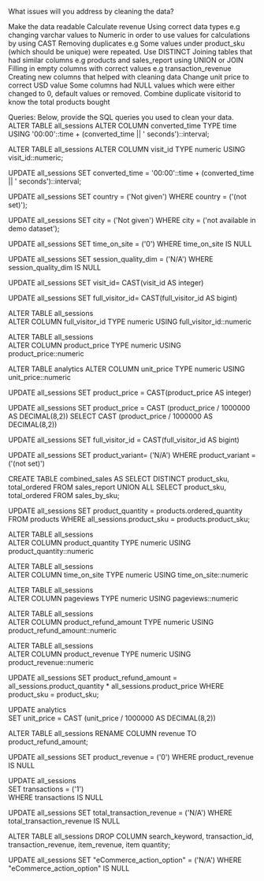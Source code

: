 What issues will you address by cleaning the data?

Make the data readable
Calculate revenue
Using correct data types e.g changing varchar values to Numeric in order to use values for calculations by using CAST
Removing duplicates e.g Some values under product_sku (which should be unique)  were repeated. Use DISTINCT
Joining tables that had similar columns e.g products and sales_report using UNION or JOIN
Filling in empty columns with correct values e.g transaction_revenue
Creating new columns that helped with cleaning data
Change unit price to correct USD value 
Some columns had NULL values which were either changed to 0, default values or removed.
Combine duplicate visitorid to know the total products bought 

Queries:
Below, provide the SQL queries you used to clean your data.
ALTER TABLE all_sessions 
ALTER COLUMN converted_time TYPE time USING '00:00'::time + (converted_time	|| ' seconds')::interval;

ALTER TABLE all_sessions
ALTER COLUMN visit_id TYPE numeric USING visit_id::numeric;

UPDATE all_sessions
SET converted_time = '00:00'::time + (converted_time	|| ' seconds')::interval;

UPDATE all_sessions
SET country = ('Not given')
WHERE country = ('(not set)');

UPDATE all_sessions
SET city = ('Not given')
WHERE city = ('not available in demo dataset');

UPDATE all_sessions
SET time_on_site = ('0')
WHERE time_on_site IS NULL

UPDATE all_sessions
SET session_quality_dim = ('N/A')
WHERE session_quality_dim IS NULL

UPDATE all_sessions
SET visit_id= CAST(visit_id AS integer)

UPDATE all_sessions
SET full_visitor_id= CAST(full_visitor_id AS bigint)

ALTER TABLE all_sessions    
ALTER COLUMN full_visitor_id TYPE numeric USING full_visitor_id::numeric

ALTER TABLE all_sessions    
ALTER COLUMN product_price TYPE numeric USING product_price::numeric

ALTER TABLE analytics
ALTER COLUMN unit_price TYPE numeric USING unit_price::numeric

UPDATE all_sessions
SET product_price = CAST(product_price AS integer)

UPDATE all_sessions
SET product_price = CAST (product_price / 1000000 AS DECIMAL(8,2))
SELECT CAST (product_price / 1000000 AS DECIMAL(8,2))

UPDATE all_sessions
SET full_visitor_id = CAST(full_visitor_id AS bigint)

UPDATE all_sessions
SET product_variant= ('N/A')
WHERE product_variant = ('(not set)')

CREATE TABLE combined_sales AS
SELECT DISTINCT product_sku, total_ordered
FROM sales_report
UNION ALL
SELECT product_sku, total_ordered
FROM sales_by_sku;

UPDATE all_sessions
SET product_quantity = products.ordered_quantity
FROM products
WHERE all_sessions.product_sku = products.product_sku;

ALTER TABLE all_sessions    
ALTER COLUMN product_quantity TYPE numeric USING product_quantity::numeric

ALTER TABLE all_sessions    
ALTER COLUMN time_on_site TYPE numeric USING time_on_site::numeric

ALTER TABLE all_sessions    
ALTER COLUMN pageviews TYPE numeric USING pageviews::numeric

ALTER TABLE all_sessions    
ALTER COLUMN product_refund_amount TYPE numeric USING product_refund_amount::numeric

ALTER TABLE all_sessions    
ALTER COLUMN product_revenue TYPE numeric USING product_revenue::numeric

UPDATE all_sessions
SET product_refund_amount = all_sessions.product_quantity * all_sessions.product_price
WHERE product_sku = product_sku;

UPDATE analytics   
SET unit_price = CAST (unit_price / 1000000 AS DECIMAL(8,2)) 

ALTER TABLE all_sessions
RENAME COLUMN revenue
TO product_refund_amount;

UPDATE all_sessions
SET product_revenue = ('0')
WHERE product_revenue IS NULL

UPDATE all_sessions  
SET transactions = ('1')  
WHERE transactions IS NULL

UPDATE all_sessions 
SET total_transaction_revenue = ('N/A')
WHERE total_transaction_revenue IS NULL

ALTER TABLE all_sessions
DROP COLUMN search_keyword, transaction_id, transaction_revenue, item_revenue, item quantity;

UPDATE all_sessions
SET "eCommerce_action_option" = ('N/A')
WHERE "eCommerce_action_option" IS NULL
